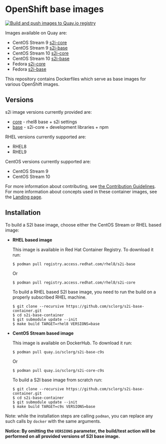 OpenShift base images
========================================

[![Build and push images to Quay.io registry](https://github.com/sclorg/s2i-base-container/actions/workflows/build-and-push.yml/badge.svg)](https://github.com/sclorg/s2i-base-container/actions/workflows/build-and-push.yml)

Images available on Quay are:
* CentOS Stream 9 [s2i-core](https://quay.io/repository/sclorg/s2i-core-c9s)
* CentOS Stream 9 [s2i-base](https://quay.io/repository/sclorg/s2i-base-c9s)
* CentOS Stream 10 [s2i-core](https://quay.io/repository/sclorg/s2i-core-c10s)
* CentOS Stream 10 [s2i-base](https://quay.io/repository/sclorg/s2i-base-c10s)
* Fedora [s2i-core](https://quay.io/repository/fedora/s2i-core)
* Fedora [s2i-base](https://quay.io/repository/fedora/s2i-base)

This repository contains Dockerfiles which serve as base images for various OpenShift images.

Versions
---------------------------------
s2i image versions currently provided are:
* [core](core/README.md) - rhel8 base + s2i settings
* [base](base/README.md) - s2i-core + development libraries + npm

RHEL versions currently supported are:
* RHEL8
* RHEL9

CentOS versions currently supported are:
* CentOS Stream 9
* CentOS Stream 10

For more information about contributing, see
[the Contribution Guidelines](https://github.com/sclorg/welcome/blob/master/contribution.md).
For more information about concepts used in these container images, see the
[Landing page](https://github.com/sclorg/welcome).


Installation
---------------
To build a S2I base image, choose either the CentOS Stream or RHEL based image:
*  **RHEL based image**

    This image is available in Red Hat Container Registry. To download it run:

    ```
    $ podman pull registry.access.redhat.com/rhel8/s2i-base
    ```

    Or

    ```
    $ podman pull registry.access.redhat.com/rhel8/s2i-core
    ```

    To build a RHEL based S2I base image, you need to run the build on a properly
    subscribed RHEL machine.

    ```
    $ git clone --recursive https://github.com/sclorg/s2i-base-container.git
    $ cd s2i-base-container
    $ git submodule update --init
    $ make build TARGET=rhel8 VERSIONS=base
    ```

*  **CentOS Stream based image**

    This image is available on DockerHub. To download it run:

    ```
    $ podman pull quay.io/sclorg/s2i-base-c9s
    ```

    Or

    ```
    $ podman pull quay.io/sclorg/s2i-core-c9s
    ```

    To build a S2I base image from scratch run:

    ```
    $ git clone --recursive https://github.com/sclorg/s2i-base-container.git
    $ cd s2i-base-container
    $ git submodule update --init
    $ make build TARGET=c9s VERSIONS=base
    ```

Note: while the installation steps are calling `podman`, you can replace any such calls by `docker` with the same arguments.

**Notice: By omitting the `VERSIONS` parameter, the build/test action will be performed
on all provided versions of S2I base image.**


